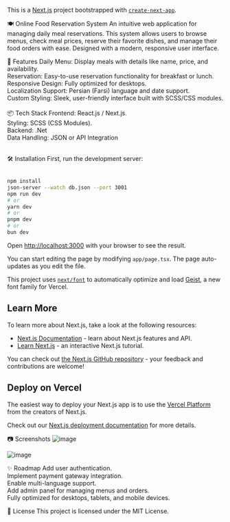 This is a [Next.js](https://nextjs.org) project bootstrapped with [`create-next-app`](https://nextjs.org/docs/app/api-reference/cli/create-next-app).

🍽️ Online Food Reservation System
An intuitive web application for managing daily meal reservations. This system allows users to browse menus, check meal prices, reserve their favorite dishes, and manage their food orders with ease. Designed with a modern, responsive user interface.

🚀 Features
Daily Menu: Display meals with details like name, price, and availability.<br />
Reservation: Easy-to-use reservation functionality for breakfast or lunch.<br />
Responsive Design: Fully optimized for desktops.<br />
Localization Support: Persian (Farsi) language and date support.<br />
Custom Styling: Sleek, user-friendly interface built with SCSS/CSS modules.<br />
<br />
📦 Tech Stack
Frontend: React.js / Next.js.<br />
Styling: SCSS (CSS Modules).<br />
Backend: .Net<br />
Data Handling: JSON or API Integration<br /><br />

🛠️ Installation
First, run the development server:<br />
<br />
```bash
npm install
json-server --watch db.json --port 3001
npm run dev 
# or
yarn dev
# or
pnpm dev
# or
bun dev
```

Open [http://localhost:3000](http://localhost:3000) with your browser to see the result.

You can start editing the page by modifying `app/page.tsx`. The page auto-updates as you edit the file.

This project uses [`next/font`](https://nextjs.org/docs/app/building-your-application/optimizing/fonts) to automatically optimize and load [Geist](https://vercel.com/font), a new font family for Vercel.

## Learn More

To learn more about Next.js, take a look at the following resources:

- [Next.js Documentation](https://nextjs.org/docs) - learn about Next.js features and API.
- [Learn Next.js](https://nextjs.org/learn) - an interactive Next.js tutorial.

You can check out [the Next.js GitHub repository](https://github.com/vercel/next.js) - your feedback and contributions are welcome!

## Deploy on Vercel

The easiest way to deploy your Next.js app is to use the [Vercel Platform](https://vercel.com/new?utm_medium=default-template&filter=next.js&utm_source=create-next-app&utm_campaign=create-next-app-readme) from the creators of Next.js.

Check out our [Next.js deployment documentation](https://nextjs.org/docs/app/building-your-application/deploying) for more details.

📷 Screenshots
![image](https://github.com/user-attachments/assets/8283a176-d11b-4d41-ad75-51d2842f5fc0)<br />

![image](https://github.com/user-attachments/assets/a774873b-418c-4033-85d7-3b1c491ed07c)<br />

✨ Roadmap
 Add user authentication.<br />
 Implement payment gateway integration.<br />
 Enable multi-language support.<br />
 Add admin panel for managing menus and orders.<br />
 Fully optimized for desktops, tablets, and mobile devices.<br />

 📝 License
This project is licensed under the MIT License.


